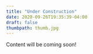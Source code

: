 ```yaml
---
title: "Under Construction"
date: 2020-09-26T19:35:39-04:00
draft: false
thumbpath: thumb.jpg
---
```


Content will be coming soon!
